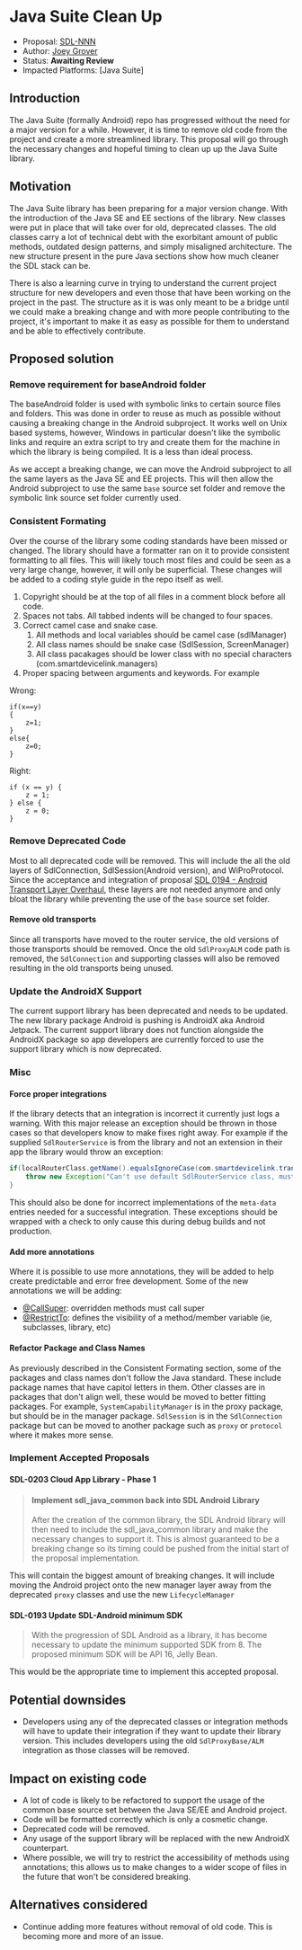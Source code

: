 # Java Suite Clean Up

* Proposal: [SDL-NNN](NNN-java-suite-clean-up.md)
* Author: [Joey Grover](https://github.com/joeygrover)
* Status: **Awaiting Review**
* Impacted Platforms: [Java Suite]



## Introduction

The Java Suite (formally Android) repo has progressed without the need for a major version for a while. However, it is time to remove old code from the project and create a more streamlined library. This proposal will go through the necessary changes and hopeful timing to clean up up the Java Suite library.


## Motivation

The Java Suite library has been preparing for a major version change. With the introduction of the Java SE and EE sections of the library. New classes were put in place that will take over for old, deprecated classes. The old classes carry a lot of technical debt with the exorbitant amount of public methods, outdated design patterns, and simply misaligned architecture. The new structure present in the pure Java sections show how much cleaner the SDL stack can be.

There is also a learning curve in trying to understand the current project structure for new developers and even those that have been working on the project in the past. The structure as it is was only meant to be a bridge until we could make a breaking change and with more people contributing to the project, it's important to make it as easy as possible for them to understand and be able to effectively contribute.


## Proposed solution

### Remove requirement for baseAndroid folder

The baseAndroid folder is used with symbolic links to certain source files and folders. This was done in order to reuse as much as possible without causing a breaking change in the Android subproject. It works well on Unix based systems, however, Windows in particular doesn't like the symbolic links and require an extra script to try and create them for the machine in which the library is being compiled. It is a less than ideal process.

As we accept a breaking change, we can move the Android subproject to all the same layers as the Java SE and EE projects. This will then allow the Android subproject to use the same `base` source set folder and remove the symbolic link source set folder currently used.

### Consistent Formating

Over the course of the library some coding standards have been missed or changed. The library should have a formatter ran on it to provide consistent formatting to all files. This will likely touch most files and could be seen as a very large change, however, it will only be superficial. These changes will be added to a coding style guide in the repo itself as well.

1. Copyright should be at the top of all files in a comment block before all code.
2. Spaces not tabs. All tabbed indents will be changed to four spaces.
2. Correct camel case and snake case. 
    1. All methods and local variables should be camel case (sdlManager)
    2. All class names should be snake case (SdlSession, ScreenManager)
    3. All class pacakages should be lower class with no special characters (com.smartdevicelink.managers)
3. Proper spacing between arguments and keywords. For example

Wrong:

```
if(x==y)
{
    z=1;
}
else{
    z=0;
}
``` 

Right:

```
if (x == y) {
    z = 1;
} else {
    z = 0;
}
``` 

### Remove Deprecated Code

Most to all deprecated code will be removed. This will include the all the old layers of SdlConnection, SdlSession(Android version), and WiProProtocol. Since the acceptance and integration of proposal [SDL 0194 - Android Transport Layer Overhaul](https://github.com/smartdevicelink/sdl_evolution/blob/master/proposals/0194-android-transport-overhaul.md), these layers are not needed anymore and only bloat the library while preventing the use of the `base` source set folder.

#### Remove old transports

Since all transports have moved to the router service, the old versions of those transports should be removed. Once the old `SdlProxyALM` code path is removed, the `SdlConnection`  and supporting classes will also be removed resulting in the old transports being unused.

### Update the AndroidX Support

The current support library has been deprecated and needs to be updated. The new library package Android is pushing is AndroidX aka Android Jetpack. The current support library does not function alongside the AndroidX package so app developers are currently forced to use the support library which is now deprecated. 

### Misc

#### Force proper integrations

If the library detects that an integration is incorrect it currently just logs a warning. With this major release an exception should be thrown in those cases so that developers know to make fixes right away. For example if the supplied `SdlRouterService` is from the library and not an extension in their app the library would throw an exception:

```java
if(localRouterClass.getName().equalsIgnoreCase(com.smartdevicelink.transport.SdlRouterService.class.getName())){
    throw new Exception("Can't use default SdlRouterService class, must be extended in your project");
}
```

This should also be done for incorrect implementations of the `meta-data` entries needed for a successful integration. These exceptions should be wrapped with a check to only cause this during debug builds and not production.

#### Add more annotations

Where it is possible to use more annotations, they will be added to help create predictable and error free development. Some of the new annotations we will be adding:

- [@CallSuper](https://developer.android.com/studio/write/annotations#call-super): overridden methods must call super
- [@RestrictTo](https://developer.android.com/studio/write/annotations#restrict): defines the visibility of a method/member variable (ie, subclasses, library, etc)

#### Refactor Package and Class Names

As previously described in the Consistent Formating section, some of the packages and class names don't follow the Java standard. These include package names that have capitol letters in them. Other classes are in packages that don't align well, these would be moved to better fitting packages. For example, `SystemCapabilityManager` is in the proxy package, but should be in the manager package. `SdlSession` is in the `SdlConnection` package but can be moved to another package such as `proxy` or `protocol` where it makes more sense. 


### Implement Accepted Proposals


#### SDL-0203 Cloud App Library - Phase 1 

> #### Implement sdl\_java\_common back into SDL Android Library
>
>After the creation of the common library, the SDL Android library will then need to include the sdl\_java\_common library and make the necessary changes to support it. This is almost guaranteed to be a breaking change so its timing could be pushed from the initial start of the proposal implementation.

This will contain the biggest amount of breaking changes. It will include moving the Android project onto the new manager layer away from the deprecated `proxy` classes and use the new `LifecycleManager`

#### SDL-0193 Update SDL-Android minimum SDK

>With the progression of SDL Android as a library, it has become necessary to update the minimum supported SDK from 8. The proposed minimum SDK will be API 16, Jelly Bean.

This would be the appropriate time to implement this accepted proposal. 

## Potential downsides

- Developers using any of the deprecated classes or integration methods will have to update their integration if they want to update their library version. This includes developers using the old `SdlProxyBase/ALM` integration as those classes will be removed. 


## Impact on existing code

- A lot of code is likely to be refactored to support the usage of the common base source set between the Java SE/EE and Android project. 
- Code will be formatted correctly which is only a cosmetic change.
- Deprecated code will be removed.
- Any usage of the support library will be replaced with the new AndroidX  counterpart.
- Where possible, we will try to restrict the accessibility of methods using annotations; this allows us to make changes to a wider scope of files in the future that won't be considered breaking.


## Alternatives considered

- Continue adding more features without removal of old code. This is becoming more and more of an issue. 
